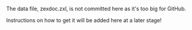 ﻿The data file, zexdoc.zxl, is not committed here as it's too big for GitHub.

Instructions on how to get it will be added here at a later stage!